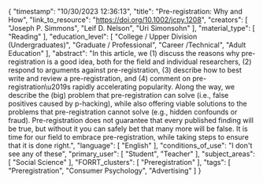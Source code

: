 {
    "timestamp": "10/30/2023 12:36:13",
    "title": "Pre-registration: Why and How",
    "link_to_resource": "https://doi.org/10.1002/jcpy.1208",
    "creators": [
        "Joseph P. Simmons",
        "Leif D. Nelson",
        "Uri Simonsohn"
    ],
    "material_type": [
        "Reading"
    ],
    "education_level": [
        "College / Upper Division (Undergraduates)",
        "Graduate / Professional",
        "Career /Technical",
        "Adult Education"
    ],
    "abstract": "In this article, we (1) discuss the reasons why pre-registration is a good idea, both for the field and individual researchers, (2) respond to arguments against pre-registration, (3) describe how to best write and review a pre-registration, and (4) comment on pre-registration\u2019s rapidly accelerating popularity. Along the way, we describe the (big) problem that pre-registration can solve (i.e., false positives caused by p-hacking), while also offering viable solutions to the problems that pre-registration cannot solve (e.g., hidden confounds or fraud). Pre-registration does not guarantee that every published finding will be true, but without it you can safely bet that many more will be false. It is time for our field to embrace pre-registration, while taking steps to ensure that it is done right.",
    "language": [
        "English"
    ],
    "conditions_of_use": "I don't see any of these",
    "primary_user": [
        "Student",
        "Teacher"
    ],
    "subject_areas": [
        "Social Science"
    ],
    "FORRT_clusters": [
        "Preregistration"
    ],
    "tags": [
        "Preregistration",
        "Consumer Psychology",
        "Advertising"
    ]
}